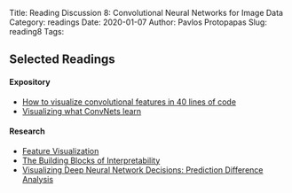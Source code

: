 Title: Reading Discussion 8: Convolutional Neural Networks for Image Data 
Category: readings
Date: 2020-01-07
Author: Pavlos Protopapas
Slug: reading8
Tags:

## Selected Readings
#### Expository
- [How to visualize convolutional features in 40 lines of code](https://towardsdatascience.com/how-to-visualize-convolutional-features-in-40-lines-of-code-70b7d87b0030)
- [Visualizing what ConvNets learn](http://cs231n.github.io/understanding-cnn/)

#### Research
- [Feature Visualization](https://distill.pub/2017/feature-visualization/)
- [The Building Blocks of Interpretability](https://distill.pub/2018/building-blocks/)
- [Visualizing Deep Neural Network Decisions: Prediction Difference Analysis](https://arxiv.org/pdf/1702.04595.pdf)